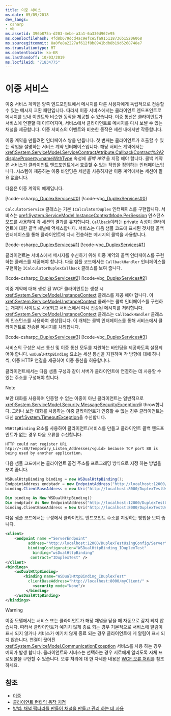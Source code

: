 ```yaml
---
title: 이중 서비스
ms.date: 05/09/2018
dev_langs:
- csharp
- vb
ms.assetid: 396b875a-d203-4ebe-a3a1-6a330d962e95
ms.openlocfilehash: 4fd8b679dcd4ac9efce5fa915118736b15206068
ms.sourcegitcommit: 8a0fe8a2227af612f8b8941bdb8b19d6268748e7
ms.translationtype: MT
ms.contentlocale: ko-KR
ms.lasthandoff: 10/03/2019
ms.locfileid: "71834775"
---
```

# <a name="duplex-services"></a>이중 서비스

이중 서비스 계약은 양쪽 엔드포인트에서 메시지를 다른 사용자에게 독립적으로 전송할 수 있는 메시지 교환 패턴입니다. 따라서 이중 서비스에서는 클라이언트 엔드포인트로 메시지를 보내 이벤트와 비슷한 동작을 제공할 수 있습니다. 이중 통신은 클라이언트가 서비스에 연결할 때 이루어지며, 서비스에서 클라이언트로 메시지를 다시 보낼 수 있는 채널을 제공합니다. 이중 서비스의 이벤트와 비슷한 동작은 세션 내에서만 작동합니다.

이중 계약을 만들려면 인터페이스 쌍을 만듭니다. 첫 번째는 클라이언트가 호출할 수 있는 작업을 설명하는 서비스 계약 인터페이스입니다. 해당 서비스 계약에서는 <xref:System.ServiceModel.ServiceContractAttribute.CallbackContract%2A?displayProperty=nameWithType> 속성에 *콜백 계약* 을 지정 해야 합니다. 콜백 계약은 서비스가 클라이언트 엔드포인트에서 호출할 수 있는 작업을 정의하는 인터페이스입니다. 시스템이 제공하는 이중 바인딩은 세션을 사용하지만 이중 계약에서는 세션이 필요 없습니다.

다음은 이중 계약의 예제입니다.

[!code-csharp[c_DuplexServices#0](../../../../samples/snippets/csharp/VS_Snippets_CFX/c_duplexservices/cs/service.cs#0)]
[!code-vb[c_DuplexServices#0](../../../../samples/snippets/visualbasic/VS_Snippets_CFX/c_duplexservices/vb/service.vb#0)]

`CalculatorService` 클래스는 기본 `ICalculatorDuplex` 인터페이스를 구현합니다. 서비스는 <xref:System.ServiceModel.InstanceContextMode.PerSession> 인스턴스 모드를 사용하여 각 세션의 결과를 유지합니다. `Callback`이라는 private 속성이 클라이언트에 대한 콜백 채널에 액세스합니다. 서비스는 다음 샘플 코드에 표시된 것처럼 콜백 인터페이스를 통해 클라이언트에 다시 전송하는 메시지의 콜백을 사용합니다.

[!code-csharp[c_DuplexServices#1](../../../../samples/snippets/csharp/VS_Snippets_CFX/c_duplexservices/cs/service.cs#1)]
[!code-vb[c_DuplexServices#1](../../../../samples/snippets/visualbasic/VS_Snippets_CFX/c_duplexservices/vb/service.vb#1)]

클라이언트는 서비스에서 메시지를 수신하기 위해 이중 계약의 콜백 인터페이스를 구현하는 클래스를 제공해야 합니다. 다음 샘플 코드에서는 `CallbackHandler` 인터페이스를 구현하는 `ICalculatorDuplexCallback` 클래스를 보여 줍니다.

[!code-csharp[c_DuplexServices#2](../../../../samples/snippets/csharp/VS_Snippets_CFX/c_duplexservices/cs/client.cs#2)]
[!code-vb[c_DuplexServices#2](../../../../samples/snippets/visualbasic/VS_Snippets_CFX/c_duplexservices/vb/client.vb#2)]

이중 계약에 대해 생성 된 WCF 클라이언트는 생성 시 <xref:System.ServiceModel.InstanceContext> 클래스를 제공 해야 합니다. 이 <xref:System.ServiceModel.InstanceContext> 클래스는 콜백 인터페이스를 구현하는 개체의 사이트로 사용되고 서비스에서 다시 전송된 메시지를 처리합니다. <xref:System.ServiceModel.InstanceContext> 클래스는 `CallbackHandler` 클래스의 인스턴스를 사용하여 생성됩니다. 이 개체는 콜백 인터페이스를 통해 서비스에서 클라이언트로 전송된 메시지를 처리합니다.

[!code-csharp[c_DuplexServices#3](../../../../samples/snippets/csharp/VS_Snippets_CFX/c_duplexservices/cs/client.cs#3)]
[!code-vb[c_DuplexServices#3](../../../../samples/snippets/visualbasic/VS_Snippets_CFX/c_duplexservices/vb/client.vb#3)]

서비스의 구성은 세션 통신 및 이중 통신 모두를 지원하는 바인딩을 제공하도록 설정되어야 합니다. `wsDualHttpBinding` 요소는 세션 통신을 지원하며 각 방향에 대해 하나씩, 이중 HTTP 연결을 제공하여 이중 통신을 허용합니다.

클라이언트에서는 다음 샘플 구성과 같이 서버가 클라이언트에 연결하는 데 사용할 수 있는 주소를 구성해야 합니다.

> [!NOTE]
> 보안 대화를 사용하여 인증할 수 없는 이중이 아닌 클라이언트는 일반적으로 <xref:System.ServiceModel.Security.MessageSecurityException>을 throw합니다. 그러나 보안 대화를 사용하는 이중 클라이언트가 인증할 수 없는 경우 클라이언트는 대신 <xref:System.TimeoutException>을 수신합니다.

`WSHttpBinding` 요소를 사용하여 클라이언트/서비스를 만들고 클라이언트 콜백 엔드포인트가 없는 경우 다음 오류를 수신합니다.

```console
HTTP could not register URL
htp://+:80/Temporary_Listen_Addresses/<guid> because TCP port 80 is being used by another application.
```

다음 샘플 코드에서는 클라이언트 끝점 주소를 프로그래밍 방식으로 지정 하는 방법을 보여 줍니다.

```csharp
WSDualHttpBinding binding = new WSDualHttpBinding();
EndpointAddress endptadr = new EndpointAddress("http://localhost:12000/DuplexTestUsingCode/Server");
binding.ClientBaseAddress = new Uri("http://localhost:8000/DuplexTestUsingCode/Client/");
```

```vb
Dim binding As New WSDualHttpBinding()
Dim endptadr As New EndpointAddress("http://localhost:12000/DuplexTestUsingCode/Server")
binding.ClientBaseAddress = New Uri("http://localhost:8000/DuplexTestUsingCode/Client/")
```

다음 샘플 코드에서는 구성에서 클라이언트 엔드포인트 주소를 지정하는 방법을 보여 줍니다.

```xml
<client>
    <endpoint name ="ServerEndpoint"
          address="http://localhost:12000/DuplexTestUsingConfig/Server"
          bindingConfiguration="WSDualHttpBinding_IDuplexTest"
            binding="wsDualHttpBinding"
           contract="IDuplexTest" />
</client>
<bindings>
    <wsDualHttpBinding>
        <binding name="WSDualHttpBinding_IDuplexTest"
          clientBaseAddress="http://localhost:8000/myClient/" >
            <security mode="None"/>
         </binding>
    </wsDualHttpBinding>
</bindings>
```

> [!WARNING]
> 이중 모델에서는 서비스 또는 클라이언트가 해당 채널을 닫을 때 자동으로 감지 되지 않습니다. 따라서 클라이언트가 예기치 않게 종료 되는 경우 기본적으로 서비스에 알림이 표시 되지 않거나 서비스가 예기치 않게 종료 되는 경우 클라이언트에 게 알림이 표시 되지 않습니다. 연결이 끊어진 <xref:System.ServiceModel.CommunicationException> 서비스를 사용 하는 경우 예외가 발생 합니다. 클라이언트와 서비스는 선택하는 경우 서로에게 알리도록 자체 프로토콜을 구현할 수 있습니다. 오류 처리에 대 한 자세한 내용은 [WCF 오류 처리](../wcf-error-handling.md)를 참조 하세요.

## <a name="see-also"></a>참조

- [이중](../samples/duplex.md)
- [클라이언트 런타임 동작 지정](../specifying-client-run-time-behavior.md)
- [방법: 채널 팩터리를 만들어 채널을 만들고 관리 하는 데 사용](how-to-create-a-channel-factory-and-use-it-to-create-and-manage-channels.md)
